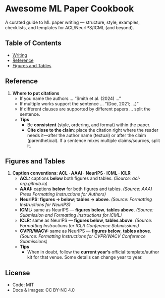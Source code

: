 # Awesome ML Paper Cookbook
A curated guide to ML paper writing — structure, style, examples, checklists, and templates for ACL/NeurIPS/ICML (and beyond).

## Table of Contents
- [Writing](#writing)
- [Reference](#reference)
- [Figures and Tables](#figures-and-tables)

## Reference
1. **Where to put citations**
   - If you name the authors … “Smith et al. (2024) …”
   - If multiple works support the sentence … “(Doe, 2021; …)”
   - If different clauses are supported by different papers … split the sentence.
   - **Tips**
     - Be **consistent** (style, ordering, and format) within the paper.
     - **Cite close to the claim**: place the citation right where the reader needs it—after the author name (textual) or after the claim (parenthetical). If a sentence mixes multiple claims/sources, split it.

## Figures and Tables

1. **Caption conventions: ACL · AAAI · NeurIPS · ICML · ICLR**
   - **ACL:** captions **below** both figures and tables. *(Source: acl-org.github.io)*
   - **AAAI:** captions **below** for both figures and tables. *(Source: AAAI Press Formatting Instructions for Authors)*
   - **NeurIPS:** **figures → below**; **tables → above**. *(Source: Formatting Instructions for NeurIPS)*
   - **ICML:** same as NeurIPS — **figures below**, **tables above**. *(Source: Submission and Formatting Instructions for ICML)*
   - **ICLR:** same as NeurIPS — **figures below**, **tables above**. *(Source: Formatting Instructions for ICLR Conference Submissions)*
   - **CVPR/WACV:** same as NeurIPS — **figures below**, **tables above**. *(Source: Formatting Instructions for CVPR/WACV Conference Submissions)*
   - **Tips**
        - When in doubt, follow the **current year’s** official template/author kit for that venue. Some details can change year to year.

## License
- Code: MIT
- Docs & images: CC BY-NC 4.0
